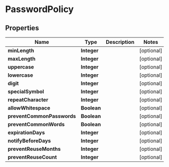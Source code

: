 # PasswordPolicy

## Properties
Name | Type | Description | Notes
------------ | ------------- | ------------- | -------------
**minLength** | **Integer** |  |  [optional]
**maxLength** | **Integer** |  |  [optional]
**uppercase** | **Integer** |  |  [optional]
**lowercase** | **Integer** |  |  [optional]
**digit** | **Integer** |  |  [optional]
**specialSymbol** | **Integer** |  |  [optional]
**repeatCharacter** | **Integer** |  |  [optional]
**allowWhitespace** | **Boolean** |  |  [optional]
**preventCommonPasswords** | **Boolean** |  |  [optional]
**preventCommonWords** | **Boolean** |  |  [optional]
**expirationDays** | **Integer** |  |  [optional]
**notifyBeforeDays** | **Integer** |  |  [optional]
**preventReuseMonths** | **Integer** |  |  [optional]
**preventReuseCount** | **Integer** |  |  [optional]
